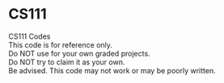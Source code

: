 # CS111
CS111 Codes  
This code is for reference only.  
Do NOT use for your own graded projects.  
Do NOT try to claim it as your own.  
Be advised. This code may not work or may be poorly written.  
